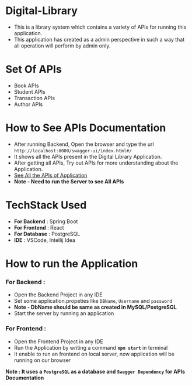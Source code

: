 # Digital-Library
* This is a library system which contains a variety of APIs for running this application.
* This application has created as a admin perspective in such a way that all operation will perform by admin only.

# Set Of APIs
* Book APIs
* Student APIs
* Transaction APIs
* Author APIs

# How to See APIs Documentation
* After running Backend, Open the browser and type the url `http://localhost:8080/swagger-ui/index.html#/` 
* It shows all the APIs present in the Digital Library Application.
* After getting all APIs, Try out APIs for more understanding about the Application.
* [See All the APIs of Application](http://localhost:8080/swagger-ui/index.html#/)
* **Note - Need to run the Server to see All APIs**

# TechStack Used
* **For Backend** : Spring Boot
* **For Frontend** : React
* **For Database** : PostgreSQL
* **IDE** : VSCode, Intellij Idea


# How to run the Application

### For Backend :
* Open the Backend Project in any IDE
* Set some application.propeties like `DBName`, `Username` and `password`
* **Note - DbName should be same as created in MySQL/PostgreSQL**
* Start the server by running an application

### For Frontend :
* Open the Frontend Project in any IDE
* Run the Application by writing a command **`npm start`** in terminal
* It enable to run an frontend on local server, now application will be running on our browser

**Note : It uses a `PostgreSQL` as a database and  `Swagger Dependency` for APIs Documentation**
